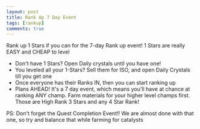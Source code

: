 ```yaml
---
layout: post
title: Rank Up 7 Day Event
tags: [rankup]
comments: true
---
```


Rank up 1 Stars if you can for the 7-day Rank up event! 1 Stars are really EASY and CHEAP to level

* Don't have 1 Stars? Open Daily crystals until you have one!
* You leveled all your 1-Stars? Sell them for ISO, and open Daily Crystals till you get one
* Once everyone has their Ranks IN, then you can start ranking up
* Plans AHEAD! It's a 7 day event, which means you'll have at chance at ranking ANY champ. Farm materials for your higher level champs first. Those are High Rank 3 Stars and any 4 Star Rank!

PS: Don't forget the Quest Completion Event!! We are almost done with that one, so try and balance that while farming for catalysts